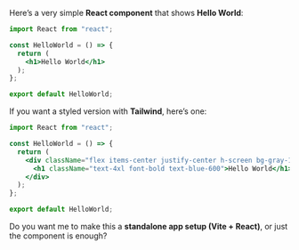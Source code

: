 Here’s a very simple **React component** that shows **Hello World**:

```jsx
import React from "react";

const HelloWorld = () => {
  return (
    <h1>Hello World</h1>
  );
};

export default HelloWorld;
```

If you want a styled version with **Tailwind**, here’s one:

```jsx
import React from "react";

const HelloWorld = () => {
  return (
    <div className="flex items-center justify-center h-screen bg-gray-100">
      <h1 className="text-4xl font-bold text-blue-600">Hello World</h1>
    </div>
  );
};

export default HelloWorld;
```

Do you want me to make this a **standalone app setup (Vite + React)**, or just the component is enough?
